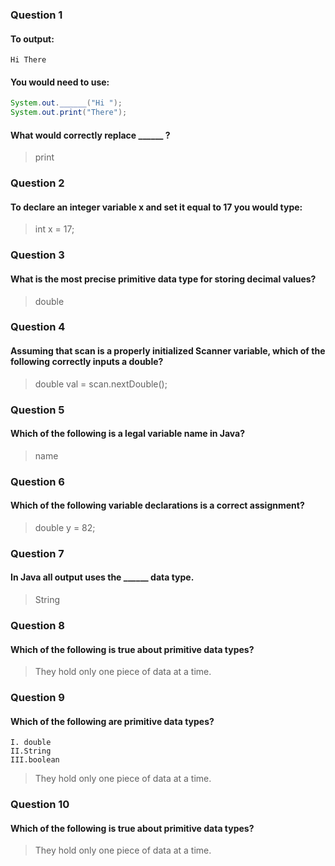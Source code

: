 ### Question 1
#### To output:
```
Hi There
```
#### You would need to use:
```java
System.out.______("Hi ");
System.out.print("There");
```
#### What would correctly replace ______ ?
> print

### Question 2
#### To declare an integer variable x and set it equal to 17 you would type:
> int x = 17;
 

### Question 3
#### What is the most precise primitive data type for storing decimal values?
> double

### Question 4
#### Assuming that scan is a properly initialized Scanner variable, which of the following correctly inputs a double?
> double val = scan.nextDouble();

### Question 5
#### Which of the following is a legal variable name in Java?
> name  

### Question 6
#### Which of the following variable declarations is a correct assignment?
> double y = 82;

### Question 7
#### In Java all output uses the ______ data type.
> String

### Question 8
#### Which of the following is true about primitive data types?
> They hold only one piece of data at a time. 

### Question 9
#### Which of the following are primitive data types?
```
I. double
II.String
III.boolean
```
> They hold only one piece of data at a time. 

### Question 10
#### Which of the following is true about primitive data types?
> They hold only one piece of data at a time. 